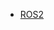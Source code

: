 <!-- docs/LearnNotes/DesignPattern/_sidebar.md -->

<!-- 注意子目录配置，需要加 / -->
* [ROS2](LearnNotes/ROS2/)
